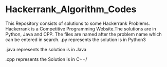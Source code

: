 # Hackerrank_Algorithm_Codes
This Repository consists of solutions to some Hackerrank Problems. Hackerrank is a Competitive Programming Website.The solutions are in Python, Java and CPP. The files are named after the problem name which can be entered in search.
.py represents the solution is in Python3


.java represents the solution is in Java



.cpp represents the Solution is in C++/
